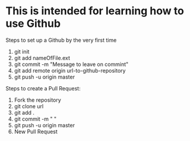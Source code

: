 
<h1> 
    This is intended for learning how to use Github 
</h1>
<p>
    Steps to set up a Github by the very first time
</p>
<ol>
    <li>
        git init
    </li>
    <li>
        git add nameOfFile.ext
    </li>
    <li>
        git commit -m "Message to leave on commint"
    </li>
    <li>
        git add remote origin url-to-github-repository
    </li>
    <li>
        git push -u origin master
    </li>
</ol>
<p>Steps to create a Pull Request:</p>
<ol>
  <li>
    Fork the repository
  </li>
  <li>
    git clone url
  </li>
  <li>
    git add .
  </li>
  <li>
    git commit -m " "
  </li>
  <li>
    git push -u origin master
  </li>
  <li>
    New Pull Request
  </li>
</ol>